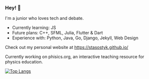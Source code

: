 ### Hey! 👾

I'm a junior who loves tech and debate. 

* Currently learning: JS
* Future plans: C++, SFML, Julia, Flutter & Dart
* Experience with: Python, Java, Go, Django, Jekyll, Web Design

Check out my personal website at https://stasostyk.github.io/

Currently working on phisics.org, an interactive teaching resource for physics education.

[![Top Langs](https://github-readme-stats.vercel.app/api/top-langs/?username=stasostyk&layout=compact&theme=react&langs_count=10&hide=sass)](https://github.com/anuraghazra/github-readme-stats)
